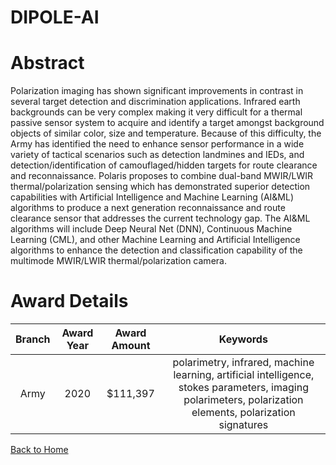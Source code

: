 
DIPOLE-AI
=========

# Abstract


Polarization imaging has shown significant improvements in contrast in several target detection and discrimination applications. Infrared earth backgrounds can be very complex making it very difficult for a thermal passive sensor system to acquire and identify a target amongst background objects of similar color, size and temperature. Because of this difficulty, the Army has identified the need to enhance sensor performance in a wide variety of tactical scenarios such as detection landmines and IEDs, and detection/identification of camouflaged/hidden targets for route clearance and reconnaissance. Polaris proposes to combine dual-band MWIR/LWIR thermal/polarization sensing which has demonstrated superior detection capabilities with Artificial Intelligence and Machine Learning (AI&ML) algorithms to produce a next generation reconnaissance and route clearance sensor that addresses the current technology gap. The AI&ML algorithms will include Deep Neural Net (DNN), Continuous Machine Learning (CML), and other Machine Learning and Artificial Intelligence algorithms to enhance the detection and classification capability of the multimode MWIR/LWIR thermal/polarization camera.  

# Award Details

|Branch|Award Year|Award Amount|Keywords|
| :---: | :---: | :---: | :---: |
|Army|2020|$111,397|polarimetry, infrared, machine learning, artificial intelligence, stokes parameters, imaging polarimeters, polarization elements, polarization signatures|
  
  


[Back to Home](https://github.com/chrischow/dod_sbir_awards#1048)